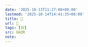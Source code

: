 ```yaml
---
date: '2025-10-13T11:27:00+08:00'
lastmod: '2025-10-14T14:41:35+08:00'
title: 󰔷
url: 󰔷
tags: [日]
src: GHZR
note:
---
```

